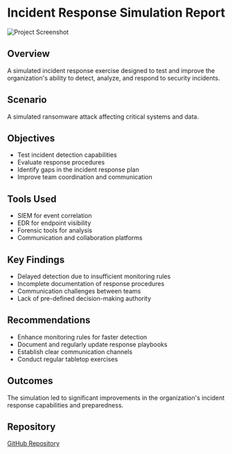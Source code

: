 # Incident Response Simulation Report

![Project Screenshot](../images/project3.png)

## Overview
A simulated incident response exercise designed to test and improve the organization's ability to detect, analyze, and respond to security incidents.

## Scenario
A simulated ransomware attack affecting critical systems and data.

## Objectives
- Test incident detection capabilities
- Evaluate response procedures
- Identify gaps in the incident response plan
- Improve team coordination and communication

## Tools Used
- SIEM for event correlation
- EDR for endpoint visibility
- Forensic tools for analysis
- Communication and collaboration platforms

## Key Findings
- Delayed detection due to insufficient monitoring rules
- Incomplete documentation of response procedures
- Communication challenges between teams
- Lack of pre-defined decision-making authority

## Recommendations
- Enhance monitoring rules for faster detection
- Document and regularly update response playbooks
- Establish clear communication channels
- Conduct regular tabletop exercises

## Outcomes
The simulation led to significant improvements in the organization's incident response capabilities and preparedness.

## Repository
[GitHub Repository](https://github.com/Duncan-Maganga/FUTURE_CS_02)